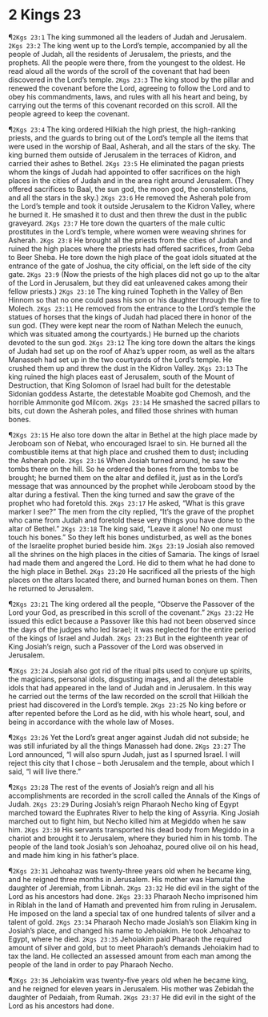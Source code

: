 # 2 Kings 23

¶`2Kgs 23:1` The king summoned all the leaders of Judah and Jerusalem.
`2Kgs 23:2` The king went up to the Lord’s temple, accompanied by all the people of Judah, all the residents of Jerusalem, the priests, and the prophets. All the people were there, from the youngest to the oldest. He read aloud all the words of the scroll of the covenant that had been discovered in the Lord’s temple.
`2Kgs 23:3` The king stood by the pillar and renewed the covenant before the Lord, agreeing to follow the Lord and to obey his commandments, laws, and rules with all his heart and being, by carrying out the terms of this covenant recorded on this scroll. All the people agreed to keep the covenant.

¶`2Kgs 23:4` The king ordered Hilkiah the high priest, the high-ranking priests, and the guards to bring out of the Lord’s temple all the items that were used in the worship of Baal, Asherah, and all the stars of the sky. The king burned them outside of Jerusalem in the terraces of Kidron, and carried their ashes to Bethel.
`2Kgs 23:5` He eliminated the pagan priests whom the kings of Judah had appointed to offer sacrifices on the high places in the cities of Judah and in the area right around Jerusalem. (They offered sacrifices to Baal, the sun god, the moon god, the constellations, and all the stars in the sky.)
`2Kgs 23:6` He removed the Asherah pole from the Lord’s temple and took it outside Jerusalem to the Kidron Valley, where he burned it. He smashed it to dust and then threw the dust in the public graveyard.
`2Kgs 23:7` He tore down the quarters of the male cultic prostitutes in the Lord’s temple, where women were weaving shrines for Asherah.
`2Kgs 23:8` He brought all the priests from the cities of Judah and ruined the high places where the priests had offered sacrifices, from Geba to Beer Sheba. He tore down the high place of the goat idols situated at the entrance of the gate of Joshua, the city official, on the left side of the city gate.
`2Kgs 23:9` (Now the priests of the high places did not go up to the altar of the Lord in Jerusalem, but they did eat unleavened cakes among their fellow priests.)
`2Kgs 23:10` The king ruined Topheth in the Valley of Ben Hinnom so that no one could pass his son or his daughter through the fire to Molech.
`2Kgs 23:11` He removed from the entrance to the Lord’s temple the statues of horses that the kings of Judah had placed there in honor of the sun god. (They were kept near the room of Nathan Melech the eunuch, which was situated among the courtyards.) He burned up the chariots devoted to the sun god.
`2Kgs 23:12` The king tore down the altars the kings of Judah had set up on the roof of Ahaz’s upper room, as well as the altars Manasseh had set up in the two courtyards of the Lord’s temple. He crushed them up and threw the dust in the Kidron Valley.
`2Kgs 23:13` The king ruined the high places east of Jerusalem, south of the Mount of Destruction, that King Solomon of Israel had built for the detestable Sidonian goddess Astarte, the detestable Moabite god Chemosh, and the horrible Ammonite god Milcom.
`2Kgs 23:14` He smashed the sacred pillars to bits, cut down the Asherah poles, and filled those shrines with human bones.

¶`2Kgs 23:15` He also tore down the altar in Bethel at the high place made by Jeroboam son of Nebat, who encouraged Israel to sin. He burned all the combustible items at that high place and crushed them to dust; including the Asherah pole.
`2Kgs 23:16` When Josiah turned around, he saw the tombs there on the hill. So he ordered the bones from the tombs to be brought; he burned them on the altar and defiled it, just as in the Lord’s message that was announced by the prophet while Jeroboam stood by the altar during a festival. Then the king turned and saw the grave of the prophet who had foretold this.
`2Kgs 23:17` He asked, “What is this grave marker I see?” The men from the city replied, “It’s the grave of the prophet who came from Judah and foretold these very things you have done to the altar of Bethel.”
`2Kgs 23:18` The king said, “Leave it alone! No one must touch his bones.” So they left his bones undisturbed, as well as the bones of the Israelite prophet buried beside him.
`2Kgs 23:19` Josiah also removed all the shrines on the high places in the cities of Samaria. The kings of Israel had made them and angered the Lord. He did to them what he had done to the high place in Bethel.
`2Kgs 23:20` He sacrificed all the priests of the high places on the altars located there, and burned human bones on them. Then he returned to Jerusalem.

¶`2Kgs 23:21` The king ordered all the people, “Observe the Passover of the Lord your God, as prescribed in this scroll of the covenant.”
`2Kgs 23:22` He issued this edict because a Passover like this had not been observed since the days of the judges who led Israel; it was neglected for the entire period of the kings of Israel and Judah.
`2Kgs 23:23` But in the eighteenth year of King Josiah’s reign, such a Passover of the Lord was observed in Jerusalem.

¶`2Kgs 23:24` Josiah also got rid of the ritual pits used to conjure up spirits, the magicians, personal idols, disgusting images, and all the detestable idols that had appeared in the land of Judah and in Jerusalem. In this way he carried out the terms of the law recorded on the scroll that Hilkiah the priest had discovered in the Lord’s temple.
`2Kgs 23:25` No king before or after repented before the Lord as he did, with his whole heart, soul, and being in accordance with the whole law of Moses.

¶`2Kgs 23:26` Yet the Lord’s great anger against Judah did not subside; he was still infuriated by all the things Manasseh had done.
`2Kgs 23:27` The Lord announced, “I will also spurn Judah, just as I spurned Israel. I will reject this city that I chose – both Jerusalem and the temple, about which I said, “I will live there.”

¶`2Kgs 23:28` The rest of the events of Josiah’s reign and all his accomplishments are recorded in the scroll called the Annals of the Kings of Judah.
`2Kgs 23:29` During Josiah’s reign Pharaoh Necho king of Egypt marched toward the Euphrates River to help the king of Assyria. King Josiah marched out to fight him, but Necho killed him at Megiddo when he saw him.
`2Kgs 23:30` His servants transported his dead body from Megiddo in a chariot and brought it to Jerusalem, where they buried him in his tomb. The people of the land took Josiah’s son Jehoahaz, poured olive oil on his head, and made him king in his father’s place.

¶`2Kgs 23:31` Jehoahaz was twenty-three years old when he became king, and he reigned three months in Jerusalem. His mother was Hamutal the daughter of Jeremiah, from Libnah.
`2Kgs 23:32` He did evil in the sight of the Lord as his ancestors had done.
`2Kgs 23:33` Pharaoh Necho imprisoned him in Riblah in the land of Hamath and prevented him from ruling in Jerusalem. He imposed on the land a special tax of one hundred talents of silver and a talent of gold.
`2Kgs 23:34` Pharaoh Necho made Josiah’s son Eliakim king in Josiah’s place, and changed his name to Jehoiakim. He took Jehoahaz to Egypt, where he died.
`2Kgs 23:35` Jehoiakim paid Pharaoh the required amount of silver and gold, but to meet Pharaoh’s demands Jehoiakim had to tax the land. He collected an assessed amount from each man among the people of the land in order to pay Pharaoh Necho.

¶`2Kgs 23:36` Jehoiakim was twenty-five years old when he became king, and he reigned for eleven years in Jerusalem. His mother was Zebidah the daughter of Pedaiah, from Rumah.
`2Kgs 23:37` He did evil in the sight of the Lord as his ancestors had done.
